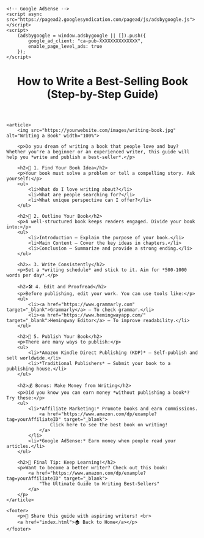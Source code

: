 <!DOCTYPE html>
<html lang="en">
<head>
    <meta charset="UTF-8">
    <meta name="viewport" content="width=device-width, initial-scale=1.0">
    <title>How to Write a Best-Selling Book</title>
    <meta name="description" content="Learn the secrets of writing a best-selling book, from planning to publishing.">
    <meta name="keywords" content="writing tips, best-selling books, book writing, how to write a book">
    <meta name="author" content="Your Name">
    <link rel="stylesheet" href="styles.css">
    
    <!-- Google AdSense -->
    <script async src="https://pagead2.googlesyndication.com/pagead/js/adsbygoogle.js"></script>
    <script>
        (adsbygoogle = window.adsbygoogle || []).push({
            google_ad_client: "ca-pub-XXXXXXXXXXXXXX",
            enable_page_level_ads: true
        });
    </script>
</head>
<body>
    <header>
        <h1>How to Write a Best-Selling Book (Step-by-Step Guide)</h1>
    </header>

    <article>
        <img src="https://yourwebsite.com/images/writing-book.jpg" alt="Writing a Book" width="100%">
        
        <p>Do you dream of writing a book that people love and buy? Whether you're a beginner or an experienced writer, this guide will help you *write and publish a best-seller*.</p>

        <h2>📌 1. Find Your Book Idea</h2>
        <p>Your book must solve a problem or tell a compelling story. Ask yourself:</p>
        <ul>
            <li>What do I love writing about?</li>
            <li>What are people searching for?</li>
            <li>What unique perspective can I offer?</li>
        </ul>

        <h2>📝 2. Outline Your Book</h2>
        <p>A well-structured book keeps readers engaged. Divide your book into:</p>
        <ul>
            <li>Introduction – Explain the purpose of your book.</li>
            <li>Main Content – Cover the key ideas in chapters.</li>
            <li>Conclusion – Summarize and provide a strong ending.</li>
        </ul>

        <h2>✍ 3. Write Consistently</h2>
        <p>Set a *writing schedule* and stick to it. Aim for *500-1000 words per day*.</p>

        <h2>🛠 4. Edit and Proofread</h2>
        <p>Before publishing, edit your work. You can use tools like:</p>
        <ul>
            <li><a href="https://www.grammarly.com" target="_blank">Grammarly</a> – To check grammar.</li>
            <li><a href="https://www.hemingwayapp.com/" target="_blank">Hemingway Editor</a> – To improve readability.</li>
        </ul>

        <h2>📖 5. Publish Your Book</h2>
        <p>There are many ways to publish:</p>
        <ul>
            <li>*Amazon Kindle Direct Publishing (KDP)* – Self-publish and sell worldwide.</li>
            <li>*Traditional Publishers* – Submit your book to a publishing house.</li>
        </ul>

        <h2>💰 Bonus: Make Money from Writing</h2>
        <p>Did you know you can earn money *without publishing a book*? Try these:</p>
        <ul>
            <li>*Affiliate Marketing:* Promote books and earn commissions.  
                <a href="https://www.amazon.com/dp/example?tag=yourAffiliateID" target="_blank">
                    Click here to see the best book on writing!
                </a>
            </li>
            <li>*Google AdSense:* Earn money when people read your articles.</li>
        </ul>

        <h2>🎯 Final Tip: Keep Learning!</h2>
        <p>Want to become a better writer? Check out this book:  
            <a href="https://www.amazon.com/dp/example?tag=yourAffiliateID" target="_blank">
                "The Ultimate Guide to Writing Best-Sellers"
            </a>
        </p>
    </article>

    <footer>
        <p>📢 Share this guide with aspiring writers! <br>  
        <a href="index.html">🏠 Back to Home</a></p>
    </footer>
</body>
</html>
